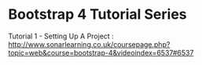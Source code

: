 # Bootstrap 4 Tutorial Series

Tutorial 1 - Setting Up A Project : http://www.sonarlearning.co.uk/coursepage.php?topic=web&course=bootstrap-4&videoindex=6537#6537
